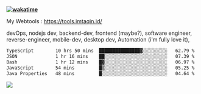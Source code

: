 **[![wakatime](https://wakatime.com/badge/user/87646243-158a-4241-a3cb-668e1fa2dbb8.svg)](https://wakatime.com/@87646243-158a-4241-a3cb-668e1fa2dbb8?style=plastic)**


My Webtools : https://tools.imtaqin.id/


devOps, nodejs dev, backend-dev, frontend (maybe?), software engineer, reverse-engineer, mobile-dev, desktop dev, Automation (i'm fully love it), 

<!--START_SECTION:waka-->

```txt
TypeScript        10 hrs 50 mins  ███████████████▓░░░░░░░░░   62.79 %
JSON              1 hr 16 mins    ██░░░░░░░░░░░░░░░░░░░░░░░   07.39 %
Bash              1 hr 12 mins    █▓░░░░░░░░░░░░░░░░░░░░░░░   06.97 %
JavaScript        54 mins         █▒░░░░░░░░░░░░░░░░░░░░░░░   05.25 %
Java Properties   48 mins         █░░░░░░░░░░░░░░░░░░░░░░░░   04.64 %
```

<!--END_SECTION:waka-->

<img src="https://github-readme-activity-graph-fjqz177.vercel.app/graph?username=fdciabdul&theme=github-dark"/>
